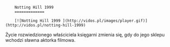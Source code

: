 
        Notting Hill 1999 
        =============
        
        [![Notting Hill 1999 ](http://vidos.pl/images/player.gif)](http://vidos.pl/notting-hill-1999)
        
        
 Życie rozwiedzionego właściciela księgarni zmienia się, gdy do jego sklepu wchodzi sławna aktorka filmowa.
    